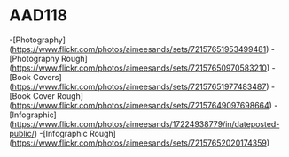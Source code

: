 # AAD118

-[Photography] (https://www.flickr.com/photos/aimeesands/sets/72157651953499481)
-[Photography Rough] (https://www.flickr.com/photos/aimeesands/sets/72157650970583210)
-[Book Covers] (https://www.flickr.com/photos/aimeesands/sets/72157651977483487)
-[Book Cover Rough] (https://www.flickr.com/photos/aimeesands/sets/72157649097698664)
-[Infographic] (https://www.flickr.com/photos/aimeesands/17224938779/in/dateposted-public/)
-[Infographic Rough] (https://www.flickr.com/photos/aimeesands/sets/72157652020174359)
